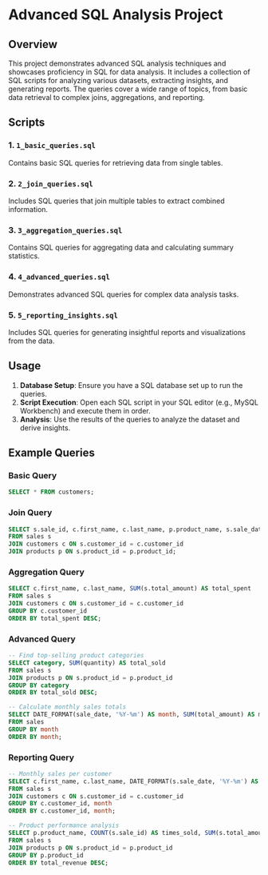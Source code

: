 # Advanced SQL Analysis Project

## Overview

This project demonstrates advanced SQL analysis techniques and showcases proficiency in SQL for data analysis. It includes a collection of SQL scripts for analyzing various datasets, extracting insights, and generating reports. The queries cover a wide range of topics, from basic data retrieval to complex joins, aggregations, and reporting.


## Scripts

### 1. `1_basic_queries.sql`
Contains basic SQL queries for retrieving data from single tables.

### 2. `2_join_queries.sql`
Includes SQL queries that join multiple tables to extract combined information.

### 3. `3_aggregation_queries.sql`
Contains SQL queries for aggregating data and calculating summary statistics.

### 4. `4_advanced_queries.sql`
Demonstrates advanced SQL queries for complex data analysis tasks.

### 5. `5_reporting_insights.sql`
Includes SQL queries for generating insightful reports and visualizations from the data.

## Usage

1. **Database Setup**: Ensure you have a SQL database set up to run the queries.
2. **Script Execution**: Open each SQL script in your SQL editor (e.g., MySQL Workbench) and execute them in order.
3. **Analysis**: Use the results of the queries to analyze the dataset and derive insights.

## Example Queries

### Basic Query
```sql
SELECT * FROM customers;
```

### Join Query
```sql
SELECT s.sale_id, c.first_name, c.last_name, p.product_name, s.sale_date, s.quantity, s.total_amount
FROM sales s
JOIN customers c ON s.customer_id = c.customer_id
JOIN products p ON s.product_id = p.product_id;
```

### Aggregation Query
```sql
SELECT c.first_name, c.last_name, SUM(s.total_amount) AS total_spent
FROM sales s
JOIN customers c ON s.customer_id = c.customer_id
GROUP BY c.customer_id
ORDER BY total_spent DESC;
```

### Advanced Query
```sql
-- Find top-selling product categories
SELECT category, SUM(quantity) AS total_sold
FROM sales s
JOIN products p ON s.product_id = p.product_id
GROUP BY category
ORDER BY total_sold DESC;

-- Calculate monthly sales totals
SELECT DATE_FORMAT(sale_date, '%Y-%m') AS month, SUM(total_amount) AS monthly_sales
FROM sales
GROUP BY month
ORDER BY month;
```

### Reporting Query
```sql
-- Monthly sales per customer
SELECT c.first_name, c.last_name, DATE_FORMAT(s.sale_date, '%Y-%m') AS month, SUM(s.total_amount) AS monthly_spent
FROM sales s
JOIN customers c ON s.customer_id = c.customer_id
GROUP BY c.customer_id, month
ORDER BY c.customer_id, month;

-- Product performance analysis
SELECT p.product_name, COUNT(s.sale_id) AS times_sold, SUM(s.total_amount) AS total_revenue
FROM sales s
JOIN products p ON s.product_id = p.product_id
GROUP BY p.product_id
ORDER BY total_revenue DESC;

```